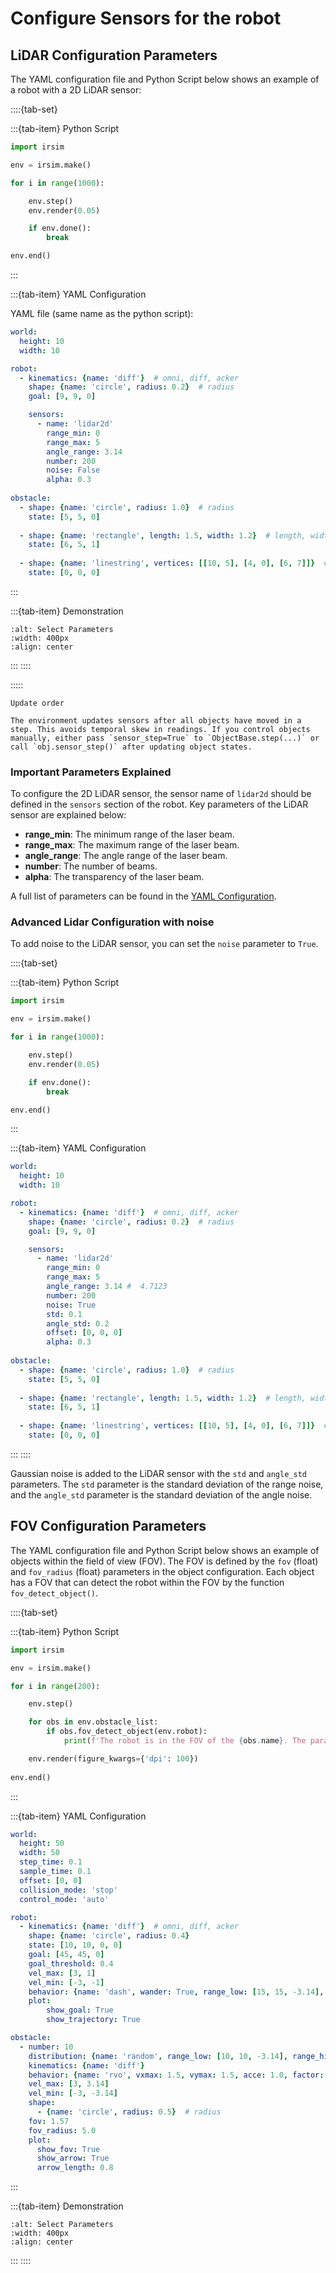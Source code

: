 Configure Sensors for the robot
=================================

## LiDAR Configuration Parameters

The YAML configuration file and Python Script below shows an example of a robot with a 2D LiDAR sensor:

::::{tab-set}

:::{tab-item} Python Script

```python
import irsim

env = irsim.make()   

for i in range(1000):

    env.step()
    env.render(0.05)

    if env.done():
        break

env.end()
```

:::

:::{tab-item} YAML Configuration

YAML file (same name as the python script):

```yaml
world:
  height: 10  
  width: 10   

robot:
  - kinematics: {name: 'diff'}  # omni, diff, acker
    shape: {name: 'circle', radius: 0.2}  # radius
    goal: [9, 9, 0]

    sensors:
      - name: 'lidar2d'
        range_min: 0
        range_max: 5
        angle_range: 3.14 
        number: 200
        noise: False
        alpha: 0.3
      
obstacle:
  - shape: {name: 'circle', radius: 1.0}  # radius
    state: [5, 5, 0]  
  
  - shape: {name: 'rectangle', length: 1.5, width: 1.2}  # length, width
    state: [6, 5, 1] 
  
  - shape: {name: 'linestring', vertices: [[10, 5], [4, 0], [6, 7]]}  # vertices
    state: [0, 0, 0] 
```

:::

:::{tab-item} Demonstration

```{image} gif/lidar2d.gif
:alt: Select Parameters
:width: 400px
:align: center
```
:::
::::

:::::

```{tip}
Update order

The environment updates sensors after all objects have moved in a step. This avoids temporal skew in readings. If you control objects manually, either pass `sensor_step=True` to `ObjectBase.step(...)` or call `obj.sensor_step()` after updating object states.
```

### Important Parameters Explained

To configure the 2D LiDAR sensor, the sensor name of `lidar2d` should be defined in the `sensors` section of the robot. Key parameters of the LiDAR sensor are explained below:

- **range_min**: The minimum range of the laser beam.
- **range_max**: The maximum range of the laser beam.
- **angle_range**: The angle range of the laser beam.
- **number**: The number of beams.
- **alpha**: The transparency of the laser beam.

A full list of parameters can be found in the [YAML Configuration](#../yaml_config/configuration/).


### Advanced Lidar Configuration with noise

To add noise to the LiDAR sensor, you can set the `noise` parameter to `True`.

::::{tab-set}

:::{tab-item} Python Script

```python
import irsim

env = irsim.make()   

for i in range(1000):

    env.step()
    env.render(0.05)

    if env.done():
        break

env.end()
```

:::

:::{tab-item} YAML Configuration

```yaml
world:
  height: 10  
  width: 10   

robot:
  - kinematics: {name: 'diff'}  # omni, diff, acker
    shape: {name: 'circle', radius: 0.2}  # radius
    goal: [9, 9, 0]

    sensors:
      - name: 'lidar2d'
        range_min: 0
        range_max: 5
        angle_range: 3.14 #  4.7123
        number: 200
        noise: True
        std: 0.1
        angle_std: 0.2
        offset: [0, 0, 0]
        alpha: 0.3
      
obstacle:
  - shape: {name: 'circle', radius: 1.0}  # radius
    state: [5, 5, 0]  
  
  - shape: {name: 'rectangle', length: 1.5, width: 1.2}  # length, width
    state: [6, 5, 1] 
  
  - shape: {name: 'linestring', vertices: [[10, 5], [4, 0], [6, 7]]}  # vertices
    state: [0, 0, 0] 

```

:::
::::

Gaussian noise is added to the LiDAR sensor with the `std` and `angle_std` parameters. The `std` parameter is the standard deviation of the range noise, and the `angle_std` parameter is the standard deviation of the angle noise. 


## FOV Configuration Parameters

The YAML configuration file and Python Script below shows an example of objects within the field of view (FOV). The FOV is defined by the `fov` (float) and `fov_radius` (float) parameters in the object configuration. Each object has a FOV that can detect the robot within the FOV by the function `fov_detect_object()`. 


::::{tab-set} 


:::{tab-item} Python Script

```python
import irsim

env = irsim.make()

for i in range(200):

    env.step()

    for obs in env.obstacle_list:
        if obs.fov_detect_object(env.robot):
            print(f'The robot is in the FOV of the {obs.name}. The parameters of this obstacle are: state [x, y, theta]: {obs.state.flatten()}, velocity [linear, angular]: {obs.velocity.flatten()}, fov in radian: {obs.fov}.')

    env.render(figure_kwargs={'dpi': 100})
    
env.end()
```

:::

:::{tab-item} YAML Configuration

```yaml
world:
  height: 50
  width: 50   
  step_time: 0.1 
  sample_time: 0.1  
  offset: [0, 0]  
  collision_mode: 'stop' 
  control_mode: 'auto' 

robot:
  - kinematics: {name: 'diff'}  # omni, diff, acker
    shape: {name: 'circle', radius: 0.4}
    state: [10, 10, 0, 0]
    goal: [45, 45, 0]
    goal_threshold: 0.4
    vel_max: [3, 1]
    vel_min: [-3, -1]
    behavior: {name: 'dash', wander: True, range_low: [15, 15, -3.14], range_high: [35, 35, 3.14]} 
    plot:
        show_goal: True
        show_trajectory: True

obstacle:
  - number: 10
    distribution: {name: 'random', range_low: [10, 10, -3.14], range_high: [40, 40, 3.14]}
    kinematics: {name: 'diff'}
    behavior: {name: 'rvo', vxmax: 1.5, vymax: 1.5, acce: 1.0, factor: 2.0, mode: 'vo', wander: True, range_low: [15, 15, -3.14], range_high: [35, 35, 3.14], target_roles: 'all'}
    vel_max: [3, 3.14]
    vel_min: [-3, -3.14]
    shape:
      - {name: 'circle', radius: 0.5}  # radius
    fov: 1.57 
    fov_radius: 5.0
    plot:
      show_fov: True
      show_arrow: True
      arrow_length: 0.8
```

:::

:::{tab-item} Demonstration

```{image} gif/fov.gif
:alt: Select Parameters
:width: 400px
:align: center
```
:::
::::

